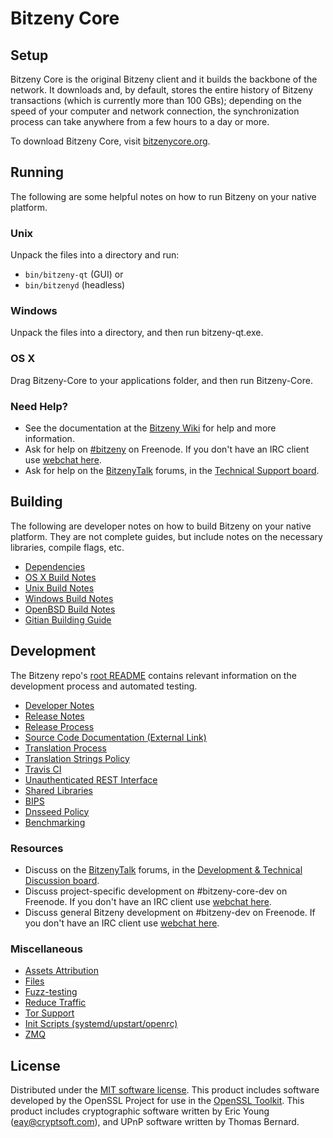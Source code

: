 Bitzeny Core
=============

Setup
---------------------
Bitzeny Core is the original Bitzeny client and it builds the backbone of the network. It downloads and, by default, stores the entire history of Bitzeny transactions (which is currently more than 100 GBs); depending on the speed of your computer and network connection, the synchronization process can take anywhere from a few hours to a day or more.

To download Bitzeny Core, visit [bitzenycore.org](https://bitcoincore.org/en/releases/).

Running
---------------------
The following are some helpful notes on how to run Bitzeny on your native platform.

### Unix

Unpack the files into a directory and run:

- `bin/bitzeny-qt` (GUI) or
- `bin/bitzenyd` (headless)

### Windows

Unpack the files into a directory, and then run bitzeny-qt.exe.

### OS X

Drag Bitzeny-Core to your applications folder, and then run Bitzeny-Core.

### Need Help?

* See the documentation at the [Bitzeny Wiki](https://en.bitzeny.it/wiki/Main_Page)
for help and more information.
* Ask for help on [#bitzeny](http://webchat.freenode.net?channels=bitzeny) on Freenode. If you don't have an IRC client use [webchat here](http://webchat.freenode.net?channels=bitzeny).
* Ask for help on the [BitzenyTalk](https://bitzenytalk.org/) forums, in the [Technical Support board](https://bitzenytalk.org/index.php?board=4.0).

Building
---------------------
The following are developer notes on how to build Bitzeny on your native platform. They are not complete guides, but include notes on the necessary libraries, compile flags, etc.

- [Dependencies](dependencies.md)
- [OS X Build Notes](build-osx.md)
- [Unix Build Notes](build-unix.md)
- [Windows Build Notes](build-windows.md)
- [OpenBSD Build Notes](build-openbsd.md)
- [Gitian Building Guide](gitian-building.md)

Development
---------------------
The Bitzeny repo's [root README](/README.md) contains relevant information on the development process and automated testing.

- [Developer Notes](developer-notes.md)
- [Release Notes](release-notes.md)
- [Release Process](release-process.md)
- [Source Code Documentation (External Link)](https://dev.visucore.com/bitzeny/doxygen/)
- [Translation Process](translation_process.md)
- [Translation Strings Policy](translation_strings_policy.md)
- [Travis CI](travis-ci.md)
- [Unauthenticated REST Interface](REST-interface.md)
- [Shared Libraries](shared-libraries.md)
- [BIPS](bips.md)
- [Dnsseed Policy](dnsseed-policy.md)
- [Benchmarking](benchmarking.md)

### Resources
* Discuss on the [BitzenyTalk](https://bitzenytalk.org/) forums, in the [Development & Technical Discussion board](https://bitzenytalk.org/index.php?board=6.0).
* Discuss project-specific development on #bitzeny-core-dev on Freenode. If you don't have an IRC client use [webchat here](http://webchat.freenode.net/?channels=bitzeny-core-dev).
* Discuss general Bitzeny development on #bitzeny-dev on Freenode. If you don't have an IRC client use [webchat here](http://webchat.freenode.net/?channels=bitzeny-dev).

### Miscellaneous
- [Assets Attribution](assets-attribution.md)
- [Files](files.md)
- [Fuzz-testing](fuzzing.md)
- [Reduce Traffic](reduce-traffic.md)
- [Tor Support](tor.md)
- [Init Scripts (systemd/upstart/openrc)](init.md)
- [ZMQ](zmq.md)

License
---------------------
Distributed under the [MIT software license](/COPYING).
This product includes software developed by the OpenSSL Project for use in the [OpenSSL Toolkit](https://www.openssl.org/). This product includes
cryptographic software written by Eric Young ([eay@cryptsoft.com](mailto:eay@cryptsoft.com)), and UPnP software written by Thomas Bernard.
